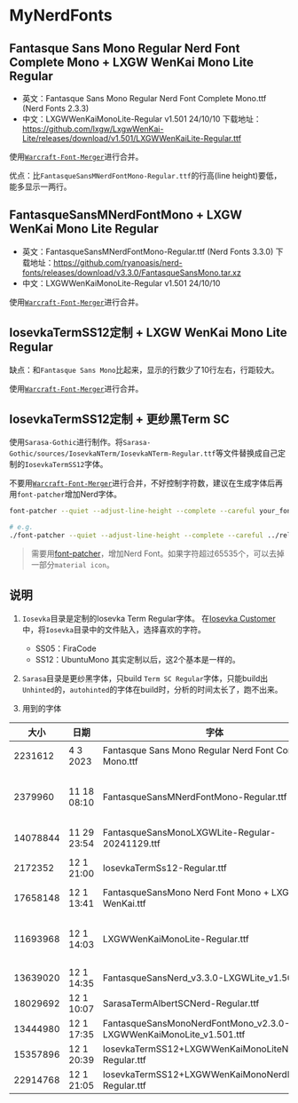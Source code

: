 # MyNerdFonts

## Fantasque Sans Mono Regular Nerd Font Complete Mono + LXGW WenKai Mono Lite Regular
* 英文：Fantasque Sans Mono Regular Nerd Font Complete Mono.ttf (Nerd Fonts 2.3.3)
* 中文：LXGWWenKaiMonoLite-Regular v1.501 24/10/10
   下载地址：https://github.com/lxgw/LxgwWenKai-Lite/releases/download/v1.501/LXGWWenKaiLite-Regular.ttf

使用[`Warcraft-Font-Merger`](https://github.com/nowar-fonts/Warcraft-Font-Merger)进行合并。

优点：比`FantasqueSansMNerdFontMono-Regular.ttf`的行高(line height)要低，能多显示一两行。

## FantasqueSansMNerdFontMono + LXGW WenKai Mono Lite Regular
* 英文：FantasqueSansMNerdFontMono-Regular.ttf (Nerd Fonts 3.3.0)
  下载地址：https://github.com/ryanoasis/nerd-fonts/releases/download/v3.3.0/FantasqueSansMono.tar.xz
* 中文：LXGWWenKaiMonoLite-Regular v1.501 24/10/10

使用[`Warcraft-Font-Merger`](https://github.com/nowar-fonts/Warcraft-Font-Merger)进行合并。

## IosevkaTermSS12定制 + LXGW WenKai Mono Lite Regular

缺点：和`Fantasque Sans Mono`比起来，显示的行数少了10行左右，行距较大。

使用[`Warcraft-Font-Merger`](https://github.com/nowar-fonts/Warcraft-Font-Merger)进行合并。

## IosevkaTermSS12定制 + 更纱黑Term SC

使用`Sarasa-Gothic`进行制作。将`Sarasa-Gothic/sources/IosevkaNTerm/IosevkaNTerm-Regular.ttf`等文件替换成自己定制的`IosevkaTermSS12`字体。

不要用[`Warcraft-Font-Merger`](https://github.com/nowar-fonts/Warcraft-Font-Merger)进行合并，不好控制字符数，建议在生成字体后再用`font-patcher`增加Nerd字体。

```sh
font-patcher --quiet --adjust-line-height --complete --careful your_font.ttf

# e.g.
./font-patcher --quiet --adjust-line-height --complete --careful ../release/IosevkaTermSS12\ +\ LXGW\ WenKai\ Mono\ Lite\ Regular.ttf
```

> 需要用[font-patcher](https://github.com/ryanoasis/nerd-fonts)，增加Nerd Font。如果字符超过65535个，可以去掉一部分`material icon`。

## 说明
1. `Iosevka`目录是定制的Iosevka Term Regular字体。
    在[Iosevka Customer](https://typeof.net/Iosevka/customizer)中，将`Iosevka`目录中的文件贴入，选择喜欢的字符。
    * SS05：FiraCode
    * SS12：UbuntuMono
    其实定制以后，这2个基本是一样的。

2. `Sarasa`目录是更纱黑字体，只build `Term SC Regular`字体，只能build出`Unhinted`的，`autohinted`的字体在build时，分析的时间太长了，跑不出来。

3. 用到的字体

| 大小     | 日期        | 字体                                                               | 说明                            |
|----------|-------------|--------------------------------------------------------------------|---------------------------------|
| 2231612  | 4 3 2023    | Fantasque Sans Mono Regular Nerd Font Complete Mono.ttf            | 原版英文字体                    |
| 2379960  | 11 18 08:10 | FantasqueSansMNerdFontMono-Regular.ttf                             | Nerd Fonts 3.3.0，行距较大      |
| 14078844 | 11 29 23:54 | FantasqueSansMonoLXGWLite-Regular-20241129.ttf                     | 中英文对齐有问题                |
| 2172352  | 12 1 21:00  | IosevkaTermSs12-Regular.ttf                                        | 原版英文字体                    |
| 17658148 | 12 1 13:41  | FantasqueSansMono Nerd Font Mono + LXGW WenKai.ttf                 | 合并文楷字体                    |
| 11693968 | 12 1 14:03  | LXGWWenKaiMonoLite-Regular.ttf                                     | 未合并英文字体，v1.501 24/10/10 |
| 13639020 | 12 1 14:35  | FantasqueSansNerd_v3.3.0-LXGWLite_v1.501.ttf                       | 行距较小                        |
| 18029692 | 12 1 10:07  | SarasaTermAlbertSCNerd-Regular.ttf                                 | 推荐                            |
| 13444980 | 12 1 17:35  | FantasqueSansMonoNerdFontMono_v2.3.0-LXGWWenKaiMonoLite_v1.501.ttf | 推荐                            |
| 15357896 | 12 1 20:39  | IosevkaTermSS12+LXGWWenKaiMonoLiteNerdFont-Regular.ttf             | 推荐                            |
| 22914768 | 12 1 21:05  | IosevkaTermSS12+LXGWWenKaiMonoNerdFont-Regular.ttf                 | 推荐                            |
